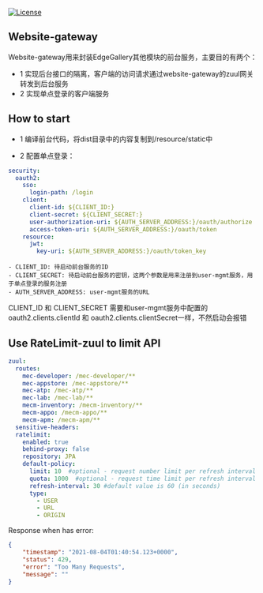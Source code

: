 [![License](https://img.shields.io/badge/License-Apache%202.0-blue.svg)](https://opensource.org/licenses/Apache-2.0)

## Website-gateway

Website-gateway用来封装EdgeGallery其他模块的前台服务，主要目的有两个：
- 1 实现后台接口的隔离，客户端的访问请求通过website-gateway的zuul网关转发到后台服务
- 2 实现单点登录的客户端服务

## How to start

- 1 编译前台代码，将dist目录中的内容复制到/resource/static中

- 2 配置单点登录：
```yaml
security:
  oauth2:
    sso:
      login-path: /login
    client:
      client-id: ${CLIENT_ID:}
      client-secret: ${CLIENT_SECRET:}
      user-authorization-uri: ${AUTH_SERVER_ADDRESS:}/oauth/authorize
      access-token-uri: ${AUTH_SERVER_ADDRESS:}/oauth/token
    resource:
      jwt:
        key-uri: ${AUTH_SERVER_ADDRESS:}/oauth/token_key
```
    - CLIENT_ID: 待启动前台服务的ID
    - CLIENT_SECRET: 待启动前台服务的密钥，这两个参数是用来注册到user-mgmt服务，用于单点登录的服务注册
    - AUTH_SERVER_ADDRESS: user-mgmt服务的URL

CLIENT_ID 和 CLIENT_SECRET 需要和user-mgmt服务中配置的oauth2.clients.clientId 和 oauth2.clients.clientSecret一样，不然启动会报错

## Use RateLimit-zuul to limit API

```yaml
zuul:
  routes:
    mec-developer: /mec-developer/**
    mec-appstore: /mec-appstore/**
    mec-atp: /mec-atp/**
    mec-lab: /mec-lab/**
    mecm-inventory: /mecm-inventory/**
    mecm-appo: /mecm-appo/**
    mecm-apm: /mecm-apm/**
  sensitive-headers:
  ratelimit:
    enabled: true
    behind-proxy: false
    repository: JPA
    default-policy:
      limit: 10  #optional - request number limit per refresh interval window
      quota: 1000  #optional - request time limit per refresh interval window (in seconds)
      refresh-interval: 30 #default value is 60 (in seconds)
      type:
        - USER
        - URL
        - ORIGIN
```
Response when has error:
```json
{
    "timestamp": "2021-08-04T01:40:54.123+0000",
    "status": 429,
    "error": "Too Many Requests",
    "message": ""
}
```